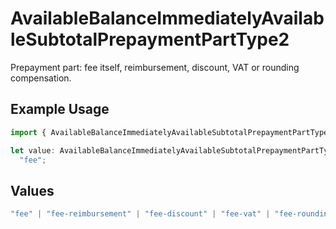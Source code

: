 # AvailableBalanceImmediatelyAvailableSubtotalPrepaymentPartType2

Prepayment part: fee itself, reimbursement, discount, VAT or rounding compensation.

## Example Usage

```typescript
import { AvailableBalanceImmediatelyAvailableSubtotalPrepaymentPartType2 } from "mollie-api-typescript/models/operations";

let value: AvailableBalanceImmediatelyAvailableSubtotalPrepaymentPartType2 =
  "fee";
```

## Values

```typescript
"fee" | "fee-reimbursement" | "fee-discount" | "fee-vat" | "fee-rounding-compensation"
```